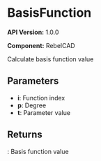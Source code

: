 # BasisFunction

**API Version:** 1.0.0

**Component:** RebelCAD

Calculate basis function value

## Parameters

- **i**: Function index
- **p**: Degree
- **t**: Parameter value

## Returns

: Basis function value

